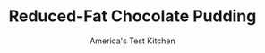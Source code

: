 ---
layout: ../../layouts/MarkdownPostLayout.astro
title: Reduced-Fat Chocolate Pudding
author: America's Test Kitchen
pubDate: 2023-03-15
description: "We set out to discover how to arrive at rich chocolate flavor and creamy texture while reducing the fat as much as possible."
image_url: https://res.cloudinary.com/hksqkdlah/image/upload/ar_1:1,c_fill,dpr_2.0,f_auto,fl_lossy.progressive.strip_profile,g_faces:auto,q_auto:low,w_344/4071_sfs-chocpudding1-cc
tags: ["Desserts or Baked Goods","Chocolate","Light","Puddings, Custards, Gelatins, & Souffles","Cook's Country TV"]
calories: 1153
protein: 5
carbohydrates: 47
fats: 9
fiber: 1
ingredients: ["2 tablespoons, cocoa, preferably Dutched","2 1/2 tablespoons, cornstarch","1/2 cup (3½ ounces), sugar","1/8 teaspoon, table salt","2 1/2 cups, whole milk","2 ounces, bittersweet chocolate, chopped","2 teaspoons, vanilla extract"]
serves: 4
time: "30 minutes, plus 4 hours chilling"
instructions: ["Whisk cocoa powder, cornstarch, sugar, and salt until combined in heavy-bottomed medium saucepan. Whisk milk into sugar mixture until smooth. Add chocolate and bring to simmer, whisking occasionally and scraping down sides of saucepan as necessary, over medium heat.","Reduce heat to medium-low and cook, stirring constantly with heatproof rubber spatula and scraping edges and bottom of saucepan until thickened and large bubbles appear at surface, 2 to 4 minutes. (Mixture will become thick and glossy.) Off heat, stir in vanilla.","Immediately pour pudding through fine-mesh strainer and into large bowl, pushing gently with spatula leaving any solids in strainer. Place plastic wrap directly on surface of pudding to prevent skin from forming. Refrigerate for at least 4 hours until set or until completely chilled. (Pudding will keep for up to 2 days.) Gently stir pudding before transferring to individual bowls and serving."]
nutrition: ["297 mg Potassium, K","167 mg Phosphorus, P","180 mg Calcium, Ca","45 mg Magnesium, Mg","141 mg Sodium, Na","9 g Total lipid (fat)","2 g Fatty acids, total monounsaturated","1 µg Vitamin D (D2 + D3)","15 mg Cholesterol","5 g Fatty acids, total saturated","1 g Fiber, total dietary","10 µg Folate, food","40 g Sugars, total","1 µg Vitamin K (phylloquinone)","136 g Water","47 g Carbohydrate, by difference","10 µg Folate, DFE","5 g Protein","70 µg Vitamin A, RAE","288 kcal Energy","32 g Sugars, added","1153 calories"]
notes: "We recommend using Ghirardelli 60% Cacao Bittersweet Chocolate Premium Baking Bar. &nbsp;"
---